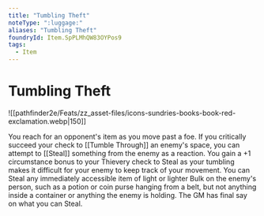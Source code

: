 ```yaml
---
title: "Tumbling Theft"
noteType: ":luggage:"
aliases: "Tumbling Theft"
foundryId: Item.SpPLMhQW83OYPos9
tags:
  - Item
---
```


# Tumbling Theft
![[pathfinder2e/Feats/zz_asset-files/icons-sundries-books-book-red-exclamation.webp|150]]

You reach for an opponent's item as you move past a foe. If you critically succeed your check to [[Tumble Through]] an enemy's space, you can attempt to [[Steal]] something from the enemy as a reaction. You gain a +1 circumstance bonus to your Thievery check to Steal as your tumbling makes it difficult for your enemy to keep track of your movement. You can Steal any immediately accessible item of light or lighter Bulk on the enemy's person, such as a potion or coin purse hanging from a belt, but not anything inside a container or anything the enemy is holding. The GM has final say on what you can Steal.

